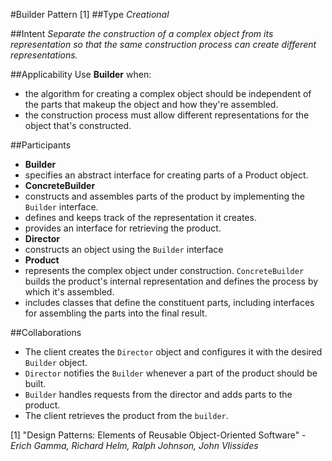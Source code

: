 #Builder Pattern [1]
##Type
*Creational*

##Intent
*Separate the construction of a complex object from its representation so that the same construction process can create different representations.*

##Applicability
Use **Builder** when:
- the algorithm for creating a complex object should be independent of the parts that makeup the object and how they're assembled.
- the construction process must allow different representations for the object that's constructed.

##Participants
- **Builder**
 - specifies an abstract interface for creating parts of a Product object.
- **ConcreteBuilder**
 - constructs and assembles parts of the product by implementing the `Builder` interface.
 - defines and keeps track of the representation it creates.
 - provides an interface for retrieving the product.
- **Director**
 - constructs an object using the `Builder` interface
- **Product**
 - represents the complex object under construction. `ConcreteBuilder` builds the product's internal representation and defines the process by which it's assembled.
 - includes classes that define the constituent parts, including interfaces for assembling the parts into the final result.
 
##Collaborations
- The client creates the `Director` object and configures it with the desired `Builder` object.
- `Director` notifies the `Builder` whenever a part of the product should be built.
- `Builder` handles requests from the director and adds parts to the product.
- The client retrieves the product from the `builder`.

[1] "Design Patterns: Elements of Reusable Object-Oriented Software" - *Erich Gamma, Richard Helm, Ralph Johnson, John Vlissides*
